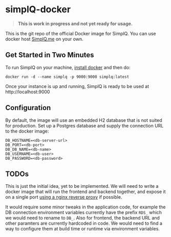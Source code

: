 # simplQ-docker

> **This is work in progress and not yet ready for usage.**

This is the git repo of the official Docker image for SimplQ. You can use docker host [SimplQ.me](https://simplq.me) on your own.

## Get Started in Two Minutes

To run SimplQ on your machine, [install docker](https://docs.docker.com/get-docker/) and then do:

```
docker run -d --name simplq -p 9000:9000 simplq:latest
```

Once your instance is up and running, SimplQ is ready to be used at http://localhost:9000 

## Configuration

By default, the image will use an embedded H2 database that is not suited for production. Set up a Postgres database and supply the connection URL to the docker image:

```
DB_HOSTNAME=<db-server-url>
DB_PORT=<db-port>
DB_DB_NAME=<db-name>
DB_USERNAME=<db-user>
DB_PASSWORD=<db-password>
```

## TODOs

This is just the initial idea, yet to be implemented. We will need to write a docker image that will run the frontend and backend together, and expose it on a single port [using a nginx reverse proxy](https://www.digitalocean.com/community/tutorials/docker-explained-how-to-containerize-and-use-nginx-as-a-proxy) if possible.

It would require some minor tweaks in the application code, for example the DB connection environment variables currently have the prefix `RDS_` which we would need to rename to `DB_`. Also for frontend, the backend URL and other paramters are currently hardcoded in code. We would need to find a way to configure them at build time or runtime via environment variables. 

